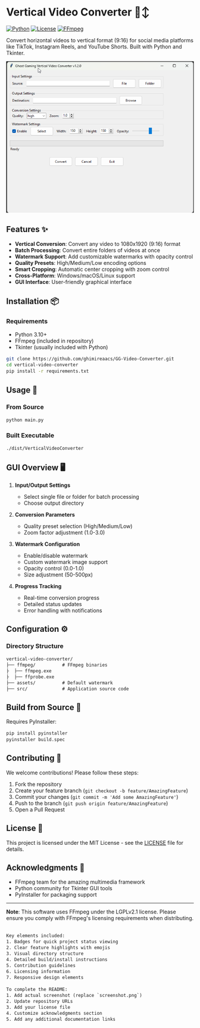 # Vertical Video Converter 🎥↕️

[![Python](https://img.shields.io/badge/Python-3.10%2B-blue.svg)](https://python.org)
[![License](https://img.shields.io/badge/License-MIT-green.svg)](LICENSE)
[![FFmpeg](https://img.shields.io/badge/FFmpeg-Required-important)](https://ffmpeg.org)

Convert horizontal videos to vertical format (9:16) for social media platforms like TikTok, Instagram Reels, and YouTube Shorts. Built with Python and Tkinter.

![GUI Screenshot](./screenshot/GUI%20Screenshot.png)

## Features ✨

- **Vertical Conversion**: Convert any video to 1080x1920 (9:16) format
- **Batch Processing**: Convert entire folders of videos at once
- **Watermark Support**: Add customizable watermarks with opacity control
- **Quality Presets**: High/Medium/Low encoding options
- **Smart Cropping**: Automatic center cropping with zoom control
- **Cross-Platform**: Windows/macOS/Linux support
- **GUI Interface**: User-friendly graphical interface

## Installation 📦

### Requirements

- Python 3.10+
- FFmpeg (included in repository)
- Tkinter (usually included with Python)

```bash
git clone https://github.com/ghimireaacs/GG-Video-Converter.git
cd vertical-video-converter
pip install -r requirements.txt
```

## Usage 🚀

### From Source

```bash
python main.py
```

### Built Executable

```bash
./dist/VerticalVideoConverter
```

## GUI Overview 🖥️

1. **Input/Output Settings**

   - Select single file or folder for batch processing
   - Choose output directory

2. **Conversion Parameters**

   - Quality preset selection (High/Medium/Low)
   - Zoom factor adjustment (1.0-3.0)

3. **Watermark Configuration**

   - Enable/disable watermark
   - Custom watermark image support
   - Opacity control (0.0-1.0)
   - Size adjustment (50-500px)

4. **Progress Tracking**
   - Real-time conversion progress
   - Detailed status updates
   - Error handling with notifications

## Configuration ⚙️

### Directory Structure

```
vertical-video-converter/
├── ffmpeg/          # FFmpeg binaries
├  ├── ffmpeg.exe
├  ├── ffprobe.exe
├── assets/          # Default watermark
├── src/             # Application source code

```

## Build from Source 🔨

Requires PyInstaller:

```bash
pip install pyinstaller
pyinstaller build.spec
```

## Contributing 🤝

We welcome contributions! Please follow these steps:

1. Fork the repository
2. Create your feature branch (`git checkout -b feature/AmazingFeature`)
3. Commit your changes (`git commit -m 'Add some AmazingFeature'`)
4. Push to the branch (`git push origin feature/AmazingFeature`)
5. Open a Pull Request

## License 📄

This project is licensed under the MIT License - see the [LICENSE](LICENSE) file for details.

## Acknowledgments 🙏

- FFmpeg team for the amazing multimedia framework
- Python community for Tkinter GUI tools
- PyInstaller for packaging support

---

**Note**: This software uses FFmpeg under the LGPLv2.1 license. Please ensure you comply with FFmpeg's licensing requirements when distributing.

```

Key elements included:
1. Badges for quick project status viewing
2. Clear feature highlights with emojis
3. Visual directory structure
4. Detailed build/install instructions
5. Contribution guidelines
6. Licensing information
7. Responsive design elements

To complete the README:
1. Add actual screenshot (replace `screenshot.png`)
2. Update repository URLs
3. Add your license file
4. Customize acknowledgments section
5. Add any additional documentation links

```
